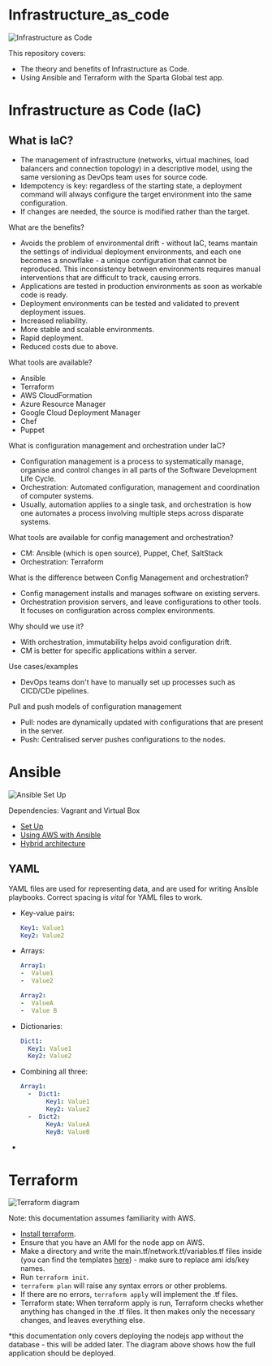# Infrastructure_as_code

![Infrastructure as Code](./diagrams/IaC_diagram.png)

This repository covers: 
- The theory and benefits of Infrastructure as Code. 
- Using Ansible and Terraform with the Sparta Global test app.

# Infrastructure as Code (IaC)

## What is IaC?
- The management of infrastructure (networks, virtual machines, load balancers and connection topology) in a descriptive model, using the same versioning as DevOps team uses for source code.
- Idempotency is key: regardless of the starting state, a deployment command will always configure the target environment into the same configuration.
- If changes are needed, the source is modified rather than the target. 

What are the benefits?

- Avoids the problem of environmental drift - without IaC, teams mantain the settings of individual deployment environments, and each one becomes a snowflake - a unique configuration that cannot be reproduced. This inconsistency between environments requires manual interventions that are difficult to track, causing errors.
- Applications are tested in production environments as soon as workable code is ready.
- Deployment environments can be tested and validated to prevent deployment issues.
- Increased reliability.
- More stable and scalable environments.
- Rapid deployment.
- Reduced costs due to above.

What tools are available?

- Ansible
- Terraform
- AWS CloudFormation
- Azure Resource Manager
- Google Cloud Deployment Manager
- Chef
- Puppet

What is configuration management and orchestration under IaC?
- Configuration management is a process to systematically manage, organise and control changes in all parts of the Software Development Life Cycle.
- Orchestration: Automated configuration, management and coordination of computer systems.
- Usually, automation applies to a single task, and orchestration is how one automates a process involving multiple steps across disparate systems. 

What tools are available for config management and orchestration?
- CM: Ansible (which is open source), Puppet, Chef, SaltStack
- Orchestration: Terraform

What is the difference between Config Management and orchestration?
- Config management installs and manages software on existing servers.
- Orchestration provision servers, and leave configurations to other tools. It focuses on configuration across complex environments.

Why should we use it?
- With orchestration, immutability helps avoid configuration drift.
- CM is better for specific applications within a server.

Use cases/examples
- DevOps teams don't have to manually set up processes such as CICD/CDe pipelines.

Pull and push models of configuration management
- Pull: nodes are dynamically updated with configurations that are present in the server.
- Push: Centralised server pushes configurations to the nodes.

# Ansible

![Ansible Set Up](./diagrams/Ansible_set_up.png)

Dependencies: Vagrant and Virtual Box

- [Set Up](./documentation/Ansible_set_up.md)
- [Using AWS with Ansible](./documentation/AWS_Ansible.md)
- [Hybrid architecture](./documentation/hybrid.md)

## YAML

YAML files are used for representing data, and are used for writing Ansible playbooks. Correct spacing is _vital_ for YAML files to work.
- Key-value pairs:
  ```yaml
  Key1: Value1
  Key2: Value2
  ```
- Arrays:
  ```yaml
  Array1:
  -  Value1
  -  Value2

  Array2:
  -  ValueA
  -  Value B
  ```
- Dictionaries:
   ```yaml
   Dict1:
     Key1: Value1
     Key2: Value2
   ```
- Combining all three:
  ```yaml
  Array1:
    -  Dict1:
         Key1: Value1
         Key2: Value2
    -  Dict2:
         KeyA: ValueA
         KeyB: ValueB
  ```
- 

# Terraform
![Terraform diagram](./diagrams/Terraform.png)

Note: this documentation assumes familiarity with AWS.

- [Install terraform](https://www.terraform.io/downloads).
- Ensure that you have an AMI for the node app on AWS.
- Make a directory and write the main.tf/network.tf/variables.tf files inside (you can find the templates [here](./terraform-code/)) - make sure to replace ami ids/key names.
- Run `terraform init`.
- `terraform plan` will raise any syntax errors or other problems.
- If there are no errors, `terraform apply` will implement the .tf files.
- Terraform state: When terraform apply is run, Terraform checks whether anything has changed in the .tf files. It then makes only the necessary changes, and leaves everything else.

*this documentation only covers deploying the nodejs app without the database - this will be added later. The diagram above shows how the full application should be deployed.
